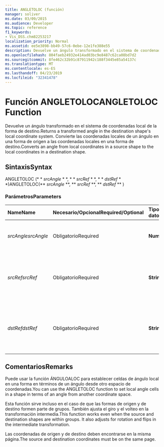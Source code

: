 ```yaml
---
title: ANGLETOLOC (función)
manager: soliver
ms.date: 03/09/2015
ms.audience: Developer
ms.topic: reference
f1_keywords:
- Vis_DSS.chm82253217
localization_priority: Normal
ms.assetid: ee5e3898-bb49-57c6-0ebe-12e1fe388e55
description: Devuelve un ángulo transformado en el sistema de coordenadas local de la forma de destino. Convierte las coordenadas locales de un ángulo en una forma de origen a las coordenadas locales en una forma de destino.
ms.openlocfilehash: 804faeb24932e414ad03bc9e8487c62ca08bd7d2
ms.sourcegitcommit: 8fe462c32b91c87911942c188f3445e85a54137c
ms.translationtype: MT
ms.contentlocale: es-ES
ms.lasthandoff: 04/23/2019
ms.locfileid: "32341478"
---
```

# <a name="angletoloc-function"></a><span data-ttu-id="152ea-104">Función ANGLETOLOC</span><span class="sxs-lookup"><span data-stu-id="152ea-104">ANGLETOLOC Function</span></span>

<span data-ttu-id="152ea-105">Devuelve un ángulo transformado en el sistema de coordenadas local de la forma de destino.</span><span class="sxs-lookup"><span data-stu-id="152ea-105">Returns a transformed angle in the destination shape's local coordinate system.</span></span> <span data-ttu-id="152ea-106">Convierte las coordenadas locales de un ángulo en una forma de origen a las coordenadas locales en una forma de destino.</span><span class="sxs-lookup"><span data-stu-id="152ea-106">Converts an angle from local coordinates in a source shape to the local coordinates in a destination shape.</span></span> 
  
## <a name="syntax"></a><span data-ttu-id="152ea-107">Sintaxis</span><span class="sxs-lookup"><span data-stu-id="152ea-107">Syntax</span></span>

<span data-ttu-id="152ea-108">ANGLETOLOC (\* \* *srcAngle* \* \*, \* \* *srcRef* \* \*, \* \* *dstRef* \* \*)</span><span class="sxs-lookup"><span data-stu-id="152ea-108">ANGLETOLOC(\*\* *srcAngle* \*\*, \*\* *srcRef* \*\*, \*\* *dstRef* \*\* )</span></span> 
  
### <a name="parameters"></a><span data-ttu-id="152ea-109">Parámetros</span><span class="sxs-lookup"><span data-stu-id="152ea-109">Parameters</span></span>

|<span data-ttu-id="152ea-110">**Name**</span><span class="sxs-lookup"><span data-stu-id="152ea-110">**Name**</span></span>|<span data-ttu-id="152ea-111">**Necesario/Opcional**</span><span class="sxs-lookup"><span data-stu-id="152ea-111">**Required/Optional**</span></span>|<span data-ttu-id="152ea-112">**Tipo de datos**</span><span class="sxs-lookup"><span data-stu-id="152ea-112">**Data Type**</span></span>|<span data-ttu-id="152ea-113">**Descripción**</span><span class="sxs-lookup"><span data-stu-id="152ea-113">**Description**</span></span>|
|:-----|:-----|:-----|:-----|
| <span data-ttu-id="152ea-114">_srcAngle_</span><span class="sxs-lookup"><span data-stu-id="152ea-114">_srcAngle_</span></span> <br/> |<span data-ttu-id="152ea-115">Obligatorio</span><span class="sxs-lookup"><span data-stu-id="152ea-115">Required</span></span>  <br/> |<span data-ttu-id="152ea-116">**Numeric**</span><span class="sxs-lookup"><span data-stu-id="152ea-116">**Numeric**</span></span> <br/> |<span data-ttu-id="152ea-117">Un ángulo en el sistema de coordenadas de origen.</span><span class="sxs-lookup"><span data-stu-id="152ea-117">An angle in the source coordinate system.</span></span>  <br/> |
| <span data-ttu-id="152ea-118">_srcRef_</span><span class="sxs-lookup"><span data-stu-id="152ea-118">_srcRef_</span></span> <br/> |<span data-ttu-id="152ea-119">Obligatorio</span><span class="sxs-lookup"><span data-stu-id="152ea-119">Required</span></span>  <br/> |<span data-ttu-id="152ea-120">**String**</span><span class="sxs-lookup"><span data-stu-id="152ea-120">**String**</span></span> <br/> | <span data-ttu-id="152ea-121">Una referencia a una celda en el objeto de origen, como una forma, grupo, página, etcétera.</span><span class="sxs-lookup"><span data-stu-id="152ea-121">A reference to a cell in the source object, such as a shape, group, page, and so on.</span></span>  <br/> |
| <span data-ttu-id="152ea-122">_dstRef_</span><span class="sxs-lookup"><span data-stu-id="152ea-122">_dstRef_</span></span> <br/> |<span data-ttu-id="152ea-123">Obligatorio</span><span class="sxs-lookup"><span data-stu-id="152ea-123">Required</span></span>  <br/> |<span data-ttu-id="152ea-124">**String**</span><span class="sxs-lookup"><span data-stu-id="152ea-124">**String**</span></span> <br/> |<span data-ttu-id="152ea-125">Una referencia a una celda en el objeto de destino, como una forma, grupo, página, etcétera.</span><span class="sxs-lookup"><span data-stu-id="152ea-125">A reference to a cell in the destination object, such as a shape, group, page, and so on.</span></span>  <br/> |
   
## <a name="remarks"></a><span data-ttu-id="152ea-126">Comentarios</span><span class="sxs-lookup"><span data-stu-id="152ea-126">Remarks</span></span>

<span data-ttu-id="152ea-127">Puede usar la función ÁNGULOALOC para establecer celdas de ángulo local en una forma en términos de un ángulo desde otro espacio de coordenadas.</span><span class="sxs-lookup"><span data-stu-id="152ea-127">You can use the ANGLETOLOC function to set local angle cells in a shape in terms of an angle from another coordinate space.</span></span>
  
<span data-ttu-id="152ea-p103">Esta función sirve incluso en el caso de que las formas de origen y de destino formen parte de grupos. También ajusta el giro y el volteo en la transformación intermedia.</span><span class="sxs-lookup"><span data-stu-id="152ea-p103">This function works even when the source and destination shapes are within groups. It also adjusts for rotation and flips in the intermediate transformation.</span></span>
  
<span data-ttu-id="152ea-130">Las coordenadas de origen y de destino deben encontrarse en la misma página.</span><span class="sxs-lookup"><span data-stu-id="152ea-130">The source and destination coordinates must be on the same page.</span></span>
  

